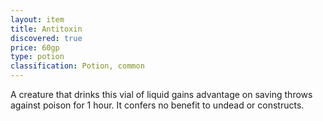 ```yaml
---
layout: item
title: Antitoxin
discovered: true
price: 60gp
type: potion
classification: Potion, common
---
```

A creature that drinks this vial of liquid gains advantage on saving throws against poison for 1 hour. It confers no benefit to undead or constructs.
